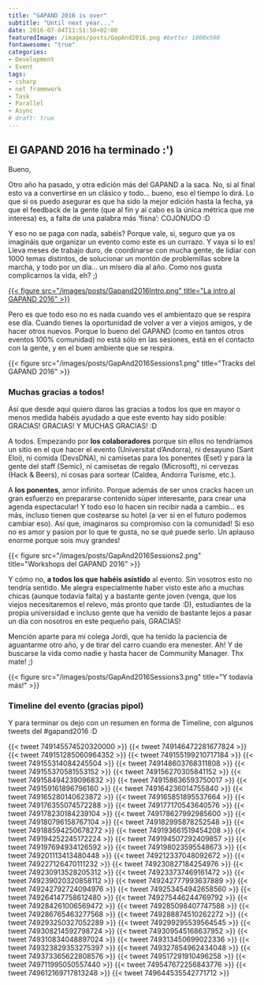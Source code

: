 ```yaml
---
title: "GAPAND 2016 is over"
subtitle: "Until next year..."
date: 2016-07-04T11:51:50+02:00
featuredImage: /images/posts/GapAnd2016.png #better 1000x500
fontawesome: "true"
categories: 
- Development
- Event
tags:
- csharp
- net framework
- Task
- Parallel
- Async
# draft: true
---
```


## El GAPAND 2016 ha terminado :')

Bueno,

Otro año ha pasado, y otra edición más del GAPAND a la saca. 
No, si al final esto va a convertirse en un clásico y todo... bueno, eso el tiempo lo dirá. Lo que si os puedo asegurar es que ha sido la mejor edición hasta la fecha, ya que el feedback de la gente (que al fin y al cabo es la única métrica que me interesa) es, a falta de una palabra más ‘fisna’: COJONUDO :D

Y eso no se paga con nada, sabéis? Porque vale, si, seguro que ya os imagináis que organizar un evento como este es un currazo. Y vaya si lo es! Lleva meses de trabajo duro, de coordinarse con mucha gente, de lidiar con 1000 temas distintos, de solucionar un montón de problemillas sobre la marcha, y todo por un día… un mísero día al año. Como nos gusta complicarnos la vida, eh? ;)

[{{< figure src="/images/posts/Gapand2016Intro.png" title="La intro al GAPAND 2016" >}}](https://www2.slideshare.net/lluisfranco/bienvenida-al-gapand-2016?ref=https://lluisfranco.com/2016/07/04/gapand-2016-is-over/)

Pero es que todo eso no es nada cuando ves el ambientazo que se respira ese día. Cuando tienes la oportunidad de volver a ver a viejos amigos, y de hacer otros nuevos. Porque lo bueno del GAPAND (como en tantos otros eventos 100% comunidad) no está sólo en las sesiones, está en el contacto con la gente, y en el buen ambiente que se respira.

{{< figure src="/images/posts/GapAnd2016Sessions1.png" title="Tracks del GAPAND 2016" >}}

### Muchas gracias a todos!

Así que desde aquí quiero daros las gracias a todos los que en mayor o menos medida habéis ayudado a que este evento hay sido posible: GRACIAS! GRACIAS! Y MUCHAS GRACIAS! :D

A todos. Empezando por **los colaboradores** porque sin ellos no tendríamos un sitio en el que hacer el evento (Universitat d’Andorra), ni desayuno (Sant Eloi), ni comida (DevsDNA), ni camisetas para los ponentes (Eset) y para la gente del staff (Semic), ni camisetas de regalo (Microsoft), ni cervezas (Hack & Beers), ni cosas para sortear (Caldea, Andorra Turisme, etc.).

A **los ponentes**, amor infinito. Porque además de ser unos cracks hacen un gran esfuerzo en prepararse contenido súper interesante, para crear una agenda espectacular! Y todo eso lo hacen sin recibir nada a cambio... es más, incluso tienen que costearse su hotel (a ver si en el futuro podemos cambiar eso). Así que, imaginaros su compromiso con la comunidad! Si eso no es amor y pasíon por lo que te gusta, no se qué puede serlo. Un aplauso enorme porque sois muy grandes!

{{< figure src="/images/posts/GapAnd2016Sessions2.png" title="Workshops del GAPAND 2016" >}}

Y cómo no, **a todos los que habéis asistido** al evento. Sin vosotros esto no tendría sentido. Me alegra especialmente haber visto este año a muchas chicas (aunque todavía falta) y a bastante gente joven (venga, que los viejos necesitaremos el relevo, más pronto que tarde :D), estudiantes de la propia universidad e incluso gente que ha venido de bastante lejos a pasar un día con nosotros en este pequeño país, GRACIAS!

Mención aparte para mi colega Jordi, que ha tenido la paciencia de aguantarme otro año, y de tirar del carro cuando era menester. Ah! Y de buscarse la vida como nadie y hasta hacer de Community Manager. Thx mate! ;)

{{< figure src="/images/posts/GapAnd2016Sessions3.png" title="Y todavía más!" >}}

### Timeline del evento (gracias pipol)

Y para terminar os dejo con un resumen en forma de Timeline, con algunos tweets del #gapand2016 :D

{{< tweet 749145574520320000 >}}
{{< tweet 749146472281677824 >}}
{{< tweet 749151285060964352 >}}
{{< tweet 749155199210717184 >}}
{{< tweet 749155314084245504 >}}
{{< tweet 749148603768311808 >}}
{{< tweet 749155370581553152 >}}
{{< tweet 749156270305841152 >}}
{{< tweet 749158494239096832 >}}
{{< tweet 749158636593750017 >}}
{{< tweet 749159161896796160 >}}
{{< tweet 749164236014755840 >}}
{{< tweet 749165280140623872 >}}
{{< tweet 749165851895537664 >}}
{{< tweet 749176355074572288 >}}
{{< tweet 749177170543640576 >}}
{{< tweet 749178230184239104 >}}
{{< tweet 749178627992985600 >}}
{{< tweet 749180796158767104 >}}
{{< tweet 749182995878252548 >}}
{{< tweet 749188594250678272 >}}
{{< tweet 749193661519454208 >}}
{{< tweet 749194252245172224 >}}
{{< tweet 749194507292409857 >}}
{{< tweet 749197694934126592 >}}
{{< tweet 749198023595548673 >}}
{{< tweet 749201113413480448 >}}
{{< tweet 749212337048092672 >}}
{{< tweet 749227126470111232 >}}
{{< tweet 749230827184254976 >}}
{{< tweet 749230913528205312 >}}
{{< tweet 749233737469161472 >}}
{{< tweet 749239020320858112 >}}
{{< tweet 749242777993637889 >}}
{{< tweet 749242792724094976 >}}
{{< tweet 749253454942658560 >}}
{{< tweet 749264147758612480 >}}
{{< tweet 749275446244769792 >}}
{{< tweet 749284261006569472 >}}
{{< tweet 749285098407747588 >}}
{{< tweet 749286765463277568 >}}
{{< tweet 749288874510262272 >}}
{{< tweet 749293250327052289 >}}
{{< tweet 749299295539564545 >}}
{{< tweet 749308214592798724 >}}
{{< tweet 749309545168637952 >}}
{{< tweet 749310834048897024 >}}
{{< tweet 749313450699022336 >}}
{{< tweet 749323829353275397 >}}
{{< tweet 749327854962434048 >}}
{{< tweet 749373365622808576 >}}
{{< tweet 749517291910496258 >}}
{{< tweet 749711995050557440 >}}
{{< tweet 749547672256843776 >}}
{{< tweet 749612169717813248 >}}
{{< tweet 749644535542771712 >}}